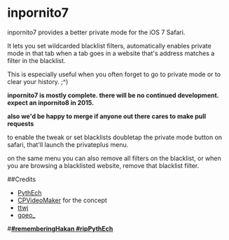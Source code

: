 inpornito7
==========

inpornito7 provides a better private mode for the iOS 7 Safari.

It lets you set wildcarded blacklist filters, automatically enables private mode in that tab when a tab goes in a website that's address matches a filter in the blacklist.

This is especially useful when you often forget to go to private mode or to clear your history. ;^)

**inpornito7 is mostly complete. there will be no continued development. expect an inpornito8 in 2015.**

**also we'd be happy to merge if anyone out there cares to make pull requests**

to enable the tweak or set blacklists doubletap the private mode button on safari, that'll launch the privateplus menu.

on the same menu you can also remove all filters on the blacklist, or when you are browsing a blacklisted website, remove that blacklist filter.

##Credits

* [PythEch](https://twitter.com/PythEch)
* [CPVideoMaker](https://twitter.com/CPVideoMaker) for the concept
* [ttwj](https://twitter.com/ttwj)
* [goeo_](https://twitter.com/goeo_)


#**[#rememberingHakan #ripPythEch](http://pythe.ch)**
